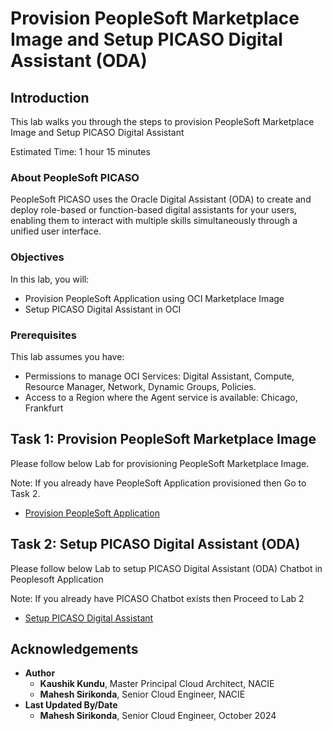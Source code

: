 # Provision PeopleSoft Marketplace Image and Setup PICASO Digital Assistant (ODA)

## Introduction

This lab walks you through the steps to provision PeopleSoft Marketplace Image and Setup PICASO Digital Assistant

Estimated Time: 1 hour 15 minutes

### About PeopleSoft PICASO

PeopleSoft PICASO uses the Oracle Digital Assistant (ODA) to create and deploy role-based or function-based digital assistants for your users, enabling them to interact with multiple skills simultaneously through a unified user interface.

### Objectives

In this lab, you will:

* Provision PeopleSoft Application using OCI Marketplace Image
* Setup PICASO Digital Assistant in OCI


### Prerequisites

This lab assumes you have:

* Permissions to manage OCI Services: Digital Assistant, Compute, Resource Manager, Network, Dynamic Groups, Policies. 
* Access to a Region where the Agent service is available: Chicago, Frankfurt

## Task 1: Provision PeopleSoft Marketplace Image

Please follow below Lab for provisioning PeopleSoft Marketplace Image.

Note: If you already have PeopleSoft Application provisioned then Go to Task 2.

- [Provision PeopleSoft Application](https://apexapps.oracle.com/pls/apex/r/dbpm/livelabs/run-workshop?p210_wid=3208&p210_wec=&session=9132425471402)

## Task 2: Setup PICASO Digital Assistant (ODA)

Please follow below Lab to setup PICASO Digital Assistant (ODA) Chatbot in Peoplesoft Application

Note: If you already have PICASO Chatbot exists then Proceed to Lab 2

- [Setup PICASO Digital Assistant](https://apexapps.oracle.com/pls/apex/r/dbpm/livelabs/run-workshop?p210_wid=3477&p210_wec=&session=4089959032971)


## Acknowledgements

* **Author**
    * **Kaushik Kundu**, Master Principal Cloud Architect, NACIE
    * **Mahesh Sirikonda**, Senior Cloud Engineer, NACIE
* **Last Updated By/Date**
    * **Mahesh Sirikonda**, Senior Cloud Engineer, October 2024
